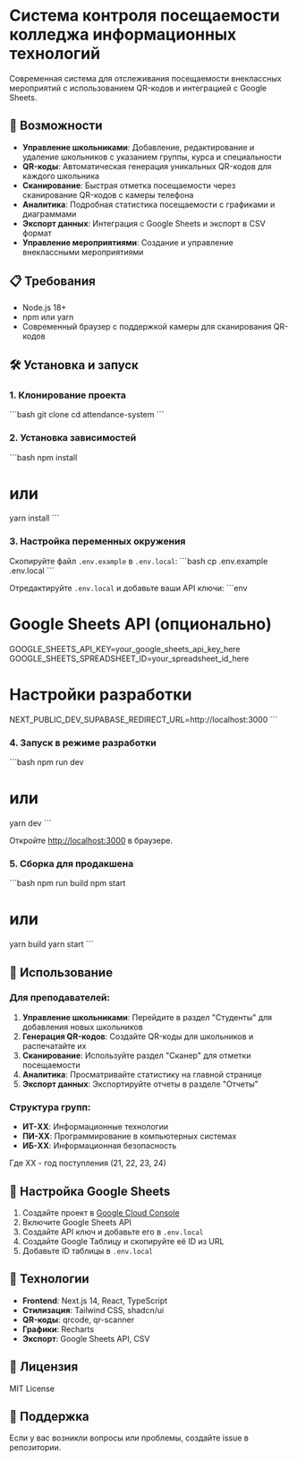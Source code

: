 # Система контроля посещаемости колледжа информационных технологий

Современная система для отслеживания посещаемости внеклассных мероприятий с использованием QR-кодов и интеграцией с Google Sheets.

## 🚀 Возможности

- **Управление школьниками**: Добавление, редактирование и удаление школьников с указанием группы, курса и специальности
- **QR-коды**: Автоматическая генерация уникальных QR-кодов для каждого школьника
- **Сканирование**: Быстрая отметка посещаемости через сканирование QR-кодов с камеры телефона
- **Аналитика**: Подробная статистика посещаемости с графиками и диаграммами
- **Экспорт данных**: Интеграция с Google Sheets и экспорт в CSV формат
- **Управление мероприятиями**: Создание и управление внеклассными мероприятиями

## 📋 Требования

- Node.js 18+ 
- npm или yarn
- Современный браузер с поддержкой камеры для сканирования QR-кодов

## 🛠 Установка и запуск

### 1. Клонирование проекта
\`\`\`bash
git clone <repository-url>
cd attendance-system
\`\`\`

### 2. Установка зависимостей
\`\`\`bash
npm install
# или
yarn install
\`\`\`

### 3. Настройка переменных окружения
Скопируйте файл `.env.example` в `.env.local`:
\`\`\`bash
cp .env.example .env.local
\`\`\`

Отредактируйте `.env.local` и добавьте ваши API ключи:
\`\`\`env
# Google Sheets API (опционально)
GOOGLE_SHEETS_API_KEY=your_google_sheets_api_key_here
GOOGLE_SHEETS_SPREADSHEET_ID=your_spreadsheet_id_here

# Настройки разработки
NEXT_PUBLIC_DEV_SUPABASE_REDIRECT_URL=http://localhost:3000
\`\`\`

### 4. Запуск в режиме разработки
\`\`\`bash
npm run dev
# или
yarn dev
\`\`\`

Откройте [http://localhost:3000](http://localhost:3000) в браузере.

### 5. Сборка для продакшена
\`\`\`bash
npm run build
npm start
# или
yarn build
yarn start
\`\`\`

## 📱 Использование

### Для преподавателей:

1. **Управление школьниками**: Перейдите в раздел "Студенты" для добавления новых школьников
2. **Генерация QR-кодов**: Создайте QR-коды для школьников и распечатайте их
3. **Сканирование**: Используйте раздел "Сканер" для отметки посещаемости
4. **Аналитика**: Просматривайте статистику на главной странице
5. **Экспорт данных**: Экспортируйте отчеты в разделе "Отчеты"

### Структура групп:
- **ИТ-XX**: Информационные технологии
- **ПИ-XX**: Программирование в компьютерных системах  
- **ИБ-XX**: Информационная безопасность

Где XX - год поступления (21, 22, 23, 24)

## 🔧 Настройка Google Sheets

1. Создайте проект в [Google Cloud Console](https://console.cloud.google.com/)
2. Включите Google Sheets API
3. Создайте API ключ и добавьте его в `.env.local`
4. Создайте Google Таблицу и скопируйте её ID из URL
5. Добавьте ID таблицы в `.env.local`

## 🎨 Технологии

- **Frontend**: Next.js 14, React, TypeScript
- **Стилизация**: Tailwind CSS, shadcn/ui
- **QR-коды**: qrcode, qr-scanner
- **Графики**: Recharts
- **Экспорт**: Google Sheets API, CSV

## 📄 Лицензия

MIT License

## 🤝 Поддержка

Если у вас возникли вопросы или проблемы, создайте issue в репозитории.
